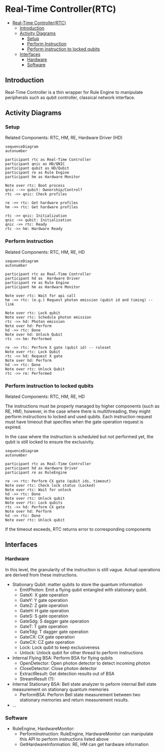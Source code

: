 # Real-Time Controller(RTC)
- [Real-Time Controller(RTC)](#real-time-controllerrtc)
  - [Introduction](#introduction)
  - [Activity Diagrams](#activity-diagrams)
    - [Setup](#setup)
    - [Perform Instruction](#perform-instruction)
    - [Perform instruction to locked qubits](#perform-instruction-to-locked-qubits)
  - [Interfaces](#interfaces)
    - [Hardware](#hardware)
    - [Software](#software)


## Introduction
Real-Time Controller is a thin wrapper for Rule Engine to manipulate peripherals such as qubit controller, classical network interface.


## Activity Diagrams
### Setup
Related Components: RTC, HM, RE, Hardware Driver (HD)

```mermaid
sequenceDiagram
autonumber

participant rtc as Real-Time Controller
participant qnic as HD/QNIC
participant qubit as HD/Qubit
participant re as Rule Engine
participant hm as Hardware Monitor

Note over rtc: Boot process
qnic -->> qubit: Ownership/Control?
rtc ->> qnic: Check profiles

re ->> rtc: Get hardware profiles
hm ->> rtc: Get hardware profiles

rtc ->> qnic: Initialization
qnic ->> qubit: Initialization
qnic ->> rtc: Ready
rtc ->> hm: Hardware Ready

```

### Perform Instruction
Related Components: RTC, HM, RE, HD

```mermaid
sequenceDiagram
autonumber

participant rtc as Real-Time Controller
participant hd as  Hardware Driver
participant re as Rule Engine
participant hm as Hardware Monitor

Note over rtc: Wait for api call
hm ->> rtc: (e.g.) Request photon emission (qubit id and timing) -- link

Note over rtc: Lock qubit
Note over rtc: Schedule photon emission
rtc ->> hd: Photon emission
Note over hd: Perform
hd ->> rtc: Done
Note over hd: Unlock Qubit
rtc ->> hm: Performed

re ->> rtc: Perform X gate (qubit id) -- ruleset
Note over rtc: Lock Qubit
rtc ->> hd: Request X gate
Note over hd: Perform
hd ->> rtc: Done
Note over rtc: Unlock Qubit
rtc ->> re: Performed
```

### Perform instruction to locked qubits
Related Components: RTC, HM, RE, HD

The instructions must be properly managed by higher components (such as RE, HM), however, in the case where there is multithreading, they might perform instructions to locked and used qubits.
Each instruction request must have timeout that specifies when the gate operation request is expired.

In the case where the instruction is scheduled but not performed yet, the qubit is still locked to ensure the exclusivity.

```mermaid
sequenceDiagram
autonumber

participant rtc as Real-Time Controller
participant hd as Hardware Driver
participant re as RuleEngine

re ->> rtc: Perform CX gate (qubit ids, timeout)
Note over rtc: Check lock status (Locked)
Note over rtc: Wait for unlock
hd ->> rtc: Done
Note over rtc: Unlock qubit
Note over rtc: Lock qubits
rtc ->> hd: Perform CX gate
Note over hd: Perform
hd ->> rtc: Done
Note over rtc: Unlock qubit
```

If the timeout exceeds, RTC returns error to corresponding components


## Interfaces

### Hardware
In this level, the granularity of the instruction is still vague. Actual operations are derived from these instructions.

- Stationary Qubit: matter qubits to store the quantum information
  - EmitPhoton: Emit a flying qubit entangled with stationary qubit.
  - GateX: X gate operation
  - GateY: Y gate operation
  - GateZ: Z gate operation
  - GateH: H gate operation
  - GateS: S gate operation
  - GateSdg: S dagger gate operation
  - GateT: T gate operation
  - GateTdg: T dagger gate operation
  - GateCX: CX gate operation
  - GateCX: CZ gate operation
  - Lock: Lock qubit to keep exclusiveness
  - Unlock: Unlock qubit for other thread to perform instructions
- Internal Flying BSA: Perform BSA for flying qubits
  - OpenDetector: Open photon detector to detect incoming photon
  - CloseDetector: Close photon detector
  - ExtractResult: Get detection results out of BSA
  - StreamResult (?): 
- Internal Stationary BSA: Bell state analyzer to peform internal Bell state measurement on stationary quantum memories
  - PerformBSA: Perform Bell state measurement between two stationary memories and return measurement results.
- ...

### Software
- RuleEngine, HardwareMonitor:
  - PerformInstruction: RuleEngine, HardwareMonitor can manipulate this API to perform instructions listed above
  - GetHardwareInformation: RE, HM can get hardware information
